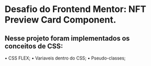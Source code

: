 # Desafio do Frontend Mentor: NFT Preview Card Component.

## Nesse projeto foram implementados os conceitos de CSS:
• CSS FLEX;
• Variaveis dentro do CSS;
• Pseudo-classes;